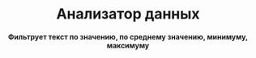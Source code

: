 <h1 align="center">Анализатор данных<a target="_blank"></a> 
<h4 align="center">Фильтрует текст по значению, по среднему значению, минимуму, максимуму</h3>
 
